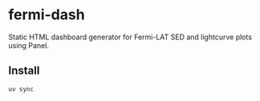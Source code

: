 # fermi-dash

Static HTML dashboard generator for Fermi-LAT SED and lightcurve plots using Panel.

## Install
```bash
uv sync
